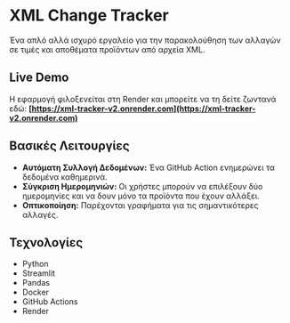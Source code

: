 # XML Change Tracker

Ένα απλό αλλά ισχυρό εργαλείο για την παρακολούθηση των αλλαγών σε τιμές και αποθέματα προϊόντων από αρχεία XML.

## Live Demo

Η εφαρμογή φιλοξενείται στη Render και μπορείτε να τη δείτε ζωντανά εδώ:
**[https://xml-tracker-v2.onrender.com](https://xml-tracker-v2.onrender.com)**

## Βασικές Λειτουργίες

* **Αυτόματη Συλλογή Δεδομένων:** Ένα GitHub Action ενημερώνει τα δεδομένα καθημερινά.
* **Σύγκριση Ημερομηνιών:** Οι χρήστες μπορούν να επιλέξουν δύο ημερομηνίες και να δουν μόνο τα προϊόντα που έχουν αλλάξει.
* **Οπτικοποίηση:** Παρέχονται γραφήματα για τις σημαντικότερες αλλαγές.

## Τεχνολογίες

* Python
* Streamlit
* Pandas
* Docker
* GitHub Actions
* Render